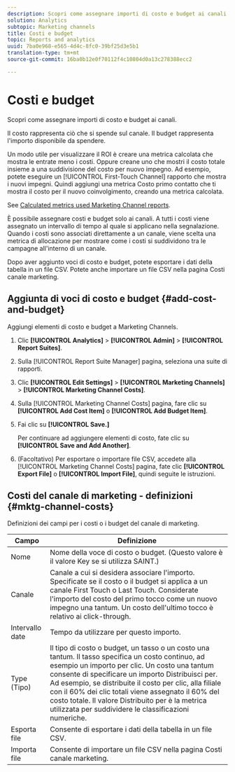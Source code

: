 ```yaml
---
description: Scopri come assegnare importi di costo e budget ai canali.
solution: Analytics
subtopic: Marketing channels
title: Costi e budget
topic: Reports and analytics
uuid: 7ba0e968-e565-4d4c-8fc0-39bf25d3e5b1
translation-type: tm+mt
source-git-commit: 16ba0b12e0f70112f4c10804d0a13c278388ecc2

---
```



# Costi e budget

Scopri come assegnare importi di costo e budget ai canali.

Il costo rappresenta ciò che si spende sul canale. Il budget rappresenta l'importo disponibile da spendere.

Un modo utile per visualizzare il ROI è creare una metrica calcolata che mostra le entrate meno i costi. Oppure creane uno che mostri il costo totale insieme a una suddivisione del costo per nuovo impegno. Ad esempio, potete eseguire un [!UICONTROL First-Touch Channel] rapporto che mostra i nuovi impegni. Quindi aggiungi una metrica Costo primo contatto che ti mostra il costo per il nuovo coinvolgimento, creando una metrica calcolata.

See [Calculated metrics used Marketing Channel reports](/help/components/c-marketing-channels/c-channel-calc-metrics.md).

È possibile assegnare costi e budget solo ai canali. A tutti i costi viene assegnato un intervallo di tempo al quale si applicano nella segnalazione. Quando i costi sono associati direttamente a un canale, viene scelta una metrica di allocazione per mostrare come i costi si suddividono tra le campagne all'interno di un canale.

Dopo aver aggiunto voci di costo e budget, potete esportare i dati della tabella in un file CSV. Potete anche importare un file CSV nella pagina Costi canale marketing.

## Aggiunta di voci di costo e budget {#add-cost-and-budget}

Aggiungi elementi di costo e budget a Marketing Channels.

1. Clic **[!UICONTROL Analytics]** &gt; **[!UICONTROL Admin]** &gt; **[!UICONTROL Report Suites]**.
1. Sulla [!UICONTROL Report Suite Manager] pagina, seleziona una suite di rapporti.
1. Clic **[!UICONTROL Edit Settings]** &gt; **[!UICONTROL Marketing Channels]** &gt; **[!UICONTROL Marketing Channel Costs]**.
1. Sulla [!UICONTROL Marketing Channel Costs] pagina, fare clic su **[!UICONTROL Add Cost Item]** o **[!UICONTROL Add Budget Item]**.
1. Fai clic su **[!UICONTROL Save.]**

   Per continuare ad aggiungere elementi di costo, fate clic su **[!UICONTROL Save and Add Another]**.

1. (Facoltativo) Per esportare o importare file CSV, accedete alla [!UICONTROL Marketing Channel Costs] pagina, fate clic **[!UICONTROL Export File]** o **[!UICONTROL Import File]**, quindi seguite le istruzioni.

## Costi del canale di marketing - definizioni {#mktg-channel-costs}

Definizioni dei campi per i costi o i budget del canale di marketing.

| Campo | Definizione |
|--- |--- |
| Nome | Nome della voce di costo o budget. (Questo valore è il valore Key se si utilizza SAINT.) |
| Canale | Canale a cui si desidera associare l'importo. Specificate se il costo o il budget si applica a un canale First Touch o Last Touch. Considerate l'importo del costo del primo tocco come un nuovo impegno una tantum. Un costo dell'ultimo tocco è relativo ai click-through. |
| Intervallo date | Tempo da utilizzare per questo importo. |
| Type (Tipo) | Il tipo di costo o budget, un tasso o un costo una tantum. Il tasso specifica un costo continuo, ad esempio un importo per clic. Un costo una tantum consente di specificare un importo Distribuisci per. Ad esempio, se distribuite il costo per clic, alla filiale con il 60% dei clic totali viene assegnato il 60% del costo totale. Il valore Distribuito per è la metrica utilizzata per suddividere le classificazioni numeriche. |
| Esporta file | Consente di esportare i dati della tabella in un file CSV. |
| Importa file | Consente di importare un file CSV nella pagina Costi canale marketing. |
